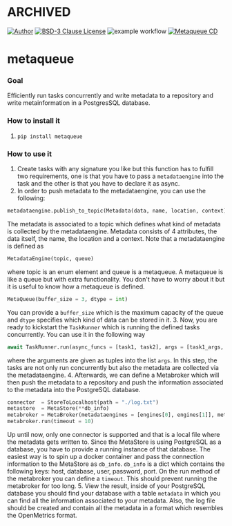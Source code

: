 # ARCHIVED

[![Author][contributors-shield]][contributors-url]
[![BSD-3 Clause License][license-shield]][license-url]
![example workflow](https://github.com/RaphSku/metaqueue/actions/workflows/ci.yml/badge.svg)
[![Metaqueue CD](https://github.com/RaphSku/metaqueue/actions/workflows/cd.yml/badge.svg)](https://github.com/RaphSku/metaqueue/actions/workflows/cd.yml)

# metaqueue


### Goal
Efficiently run tasks concurrently and write metadata to a repository and write metainformation in a PostgresSQL database.

### How to install it
1. `pip install metaqueue`

### How to use it
1. Create tasks with any signature you like but this function has to fulfill two requirements, one is that you have to pass a `metadataengine` into the task and the other is that you have to declare it as async.
2. In order to push metadata to the metadataengine, you can use the following:
```python
metadataengine.publish_to_topic(Metadata(data, name, location, context))
```
The metadata is associated to a topic which defines what kind of metadata is collected by the metadataengine. Metadata consists of 4 attributes, the data itself, the name, the location and a context. 
Note that a metadataengine is defined as
```python
MetadataEngine(topic, queue)
```
where topic is an enum element and queue is a metaqueue. A metaqueue is like a queue but with extra functionality. You don't have to worry about it but it is useful to know how a metaqueue is defined.
```python
MetaQueue(buffer_size = 3, dtype = int)
```
You can provide a `buffer_size` which is the maximum capacity of the queue and `dtype` specifies which kind of data can be stored in it.
3. Now, you are ready to kickstart the `TaskRunner` which is running the defined tasks concurrently. You can use it in the following way
```python
await TaskRunner.run(async_funcs = [task1, task2], args = [task1_args, task2_args])
```
where the arguments are given as tuples into the list `args`. In this step, the tasks are not only run concurrently but also the metadata are collected via the metadataengine.
4. Afterwards, we can define a Metabroker which will then push the metadata to a repository and push the information associated to the metadata into the PostgreSQL database.
```python
connector  = StoreToLocalhost(path = "./log.txt")
metastore  = MetaStore(**db_info)
metabroker = MetaBroker(metadataengines = [engines[0], engines[1]], metastore = metastore, connector = connector)
metabroker.run(timeout = 10)
```
Up until now, only one connector is supported and that is a local file where the metadata gets written to. Since the MetaStore is using PostgreSQL as a database, you have to provide a running instance of that database. The easiest way is to spin up a docker container and pass the connection information to the MetaStore as `db_info`. `db_info` is a dict which contains the following keys: host, database, user, password, port. On the run method of the metabroker you can define a `timeout`. This should prevent running the metabroker for too long.
5. View the result, inside of your PostgreSQL database you should find your database with a table `metadata` in which you can find all the information associated to your metadata. Also, the log file should be created and contain all the metadata in a format which resembles the OpenMetrics format.
  
[contributors-url]: https://github.com/RaphSku
[license-url]: https://github.com/RaphSku/Metaqueue/blob/main/LICENSE

[contributors-shield]: https://img.shields.io/badge/Author-RaphSku-red
[license-shield]: https://img.shields.io/badge/License-BSD--3%20Clause-green

